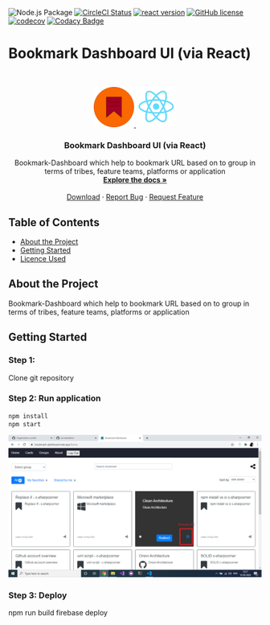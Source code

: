 <!--BadgesSTART-->

![Node.js Package](https://github.com/es-hackathon/bookmark-dashboard-ui/workflows/Node.js%20Package/badge.svg)
[![CircleCI Status](https://circleci.com/gh/es-hackathon/bookmark-dashboard-ui.svg?style=shield&circle-token=6df5acd14909e633af370a9ff340ef68a6433351)](https://app.circleci.com/pipelines/github/es-hackathon/bookmark-dashboard-ui)
[![react version](https://img.shields.io/badge/react-v16.3.1-blue)](https://www.npmjs.com/package/react)
[![GitHub license](https://img.shields.io/badge/license-MIT-blue.svg)](https://github.com/es-hackathon/bookmark-dashboard-ui/blob/develop/LICENSE)
[![codecov](https://codecov.io/gh/es-hackathon/bookmark-dashboard-ui/branch/master/graph/badge.svg?token=YKML1CE6BN)](https://codecov.io/gh/es-hackathon/bookmark-dashboard-ui)
[![Codacy Badge](https://app.codacy.com/project/badge/Grade/4604efb0f6954acbad55a9ae01d8981b)](https://www.codacy.com?utm_source=github.com&amp;utm_medium=referral&amp;utm_content=es-hackathon/bookmark-dashboard-ui&amp;utm_campaign=Badge_Grade)

# Bookmark Dashboard UI (via React)

<br />
<p align="center">
  <a href="#">
    <img src="docs/logo.png" alt="Logo" width="80" height="80">
<img src="docs/react.png" alt="Logo2" width="80" height="80">
    
  </a>

  <h3 align="center">Bookmark Dashboard UI (via React)</h3>

  <p align="center">
    Bookmark-Dashboard which help to bookmark URL based on to group in terms of tribes, feature teams, platforms or application
    <br />
    <a href="https://github.com/es-hackathon/bookmark-dashboard-ui"><strong>Explore the docs »</strong></a>
    <br />
    <br />
    <a href="https://github.com/es-hackathon/bookmark-dashboard-ui/archive/develop.zip">Download</a>
    ·
    <a href="https://github.com/es-hackathon/bookmark-dashboard-ui/issues/new">Report Bug</a>
    ·
    <a href="https://github.com/es-hackathon/bookmark-dashboard-ui/issues/new">Request Feature</a>
  </p>
</p>

<!-- TABLE OF CONTENTS -->
## Table of Contents

* [About the Project](#about-the-project)
* [Getting Started](#getting-started)
* [Licence Used](#Licence-Used)


## About the Project

Bookmark-Dashboard which help to bookmark URL based on to group in terms of tribes, feature teams, platforms or application

## Getting Started

### Step 1:

Clone git repository

### Step 2: Run application

```sha
npm install
npm start

```

![page](./docs/ui-page.png)

### Step 3: Deploy

npm run build
firebase deploy